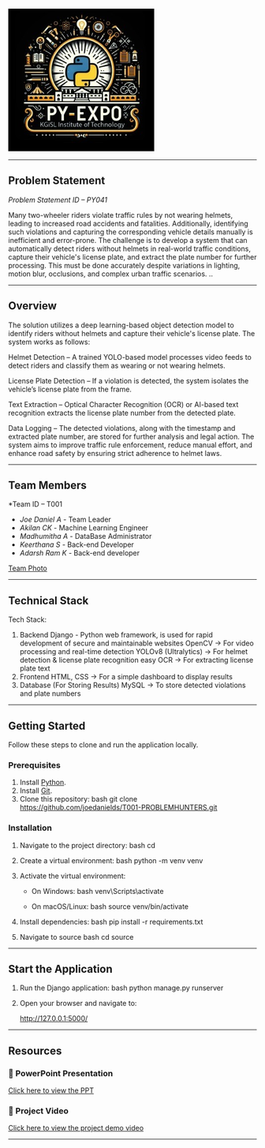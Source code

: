 ![PyExpo Logo](media/pyexpo-logo.png)

---

## Problem Statement

*Problem Statement ID – PY041*

Many two-wheeler riders violate traffic rules by not wearing helmets, leading to increased road accidents and fatalities. Additionally, identifying such violations and capturing the corresponding vehicle details manually is inefficient and error-prone. The challenge is to develop a system that can automatically detect riders without helmets in real-world traffic conditions, capture their vehicle's license plate, and extract the plate number for further processing. This must be done accurately despite variations in lighting, motion blur, occlusions, and complex urban traffic scenarios.
..

---

## Overview
The solution utilizes a deep learning-based object detection model to identify riders without helmets and capture their vehicle's license plate. The system works as follows:

Helmet Detection – A trained YOLO-based model processes video feeds to detect riders and classify them as wearing or not wearing helmets.

License Plate Detection – If a violation is detected, the system isolates the vehicle’s license plate from the frame.

Text Extraction – Optical Character Recognition (OCR) or AI-based text recognition extracts the license plate number from the detected plate.

Data Logging – The detected violations, along with the timestamp and extracted plate number, are stored for further analysis and legal action.
The system aims to improve traffic rule enforcement, reduce manual effort, and enhance road safety by ensuring strict adherence to helmet laws.


---

## Team Members

*Team ID – T001
- *Joe Daniel A* - Team Leader
- *Akilan CK* - Machine Learning Engineer
- *Madhumitha A* - DataBase Administrator
- *Keerthana S* - Back-end Developer
- *Adarsh Ram K* - Back-end developer


[Team Photo](media/T001.jpg)

---

## Technical Stack

Tech Stack:
1. Backend 
Django - Python web framework, is used for rapid development of secure and maintainable websites
OpenCV → For video processing and real-time detection
YOLOv8 (Ultralytics) → For helmet detection & license plate recognition
easy OCR → For extracting license plate text
2. Frontend
 HTML, CSS → For a simple dashboard to display results
3. Database (For Storing Results)
 MySQL → To store detected violations and plate numbers

---

## Getting Started

Follow these steps to clone and run the application locally.

### Prerequisites

1. Install [Python](https://www.python.org/downloads/).
2. Install [Git](https://git-scm.com/).
3. Clone this repository:
   bash
   git clone https://github.com/joedanields/T001-PROBLEMHUNTERS.git
   

### Installation

1. Navigate to the project directory:
   bash
   cd 
   
2. Create a virtual environment:
   bash
   python -m venv venv
   
3. Activate the virtual environment:
   - On Windows:
     bash
     venv\Scripts\activate
     
   - On macOS/Linux:
     bash
     source venv/bin/activate
     
4. Install dependencies:
   bash
   pip install -r requirements.txt
   
5. Navigate to source
   bash
   cd source
   

---

## Start the Application

1. Run the Django application:
   bash
   python manage.py runserver
   
2. Open your browser and navigate to:
   
   http://127.0.0.1:5000/
   

---



## Resources

### 📄 PowerPoint Presentation
[Click here to view the PPT](https://docs.google.com/presentation/d/1AdohcYIEaekxf3y7AZnf9Uo_uB4WrVGFtCxf4rmY7Ns/edit?usp=sharing)

### 🎥 Project Video
[Click here to view the project demo video](https://drive.google.com/drive/folders/1KV5k5c2acJsfdZ281jTK2JkdkIPZVAlV)


---
